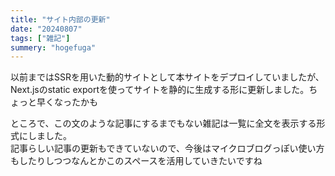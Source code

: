 ```yaml
---
title: "サイト内部の更新"
date: "20240807"
tags: ["雑記"]
summery: "hogefuga"
---
```


以前まではSSRを用いた動的サイトとして本サイトをデプロイしていましたが、  
Next.jsのstatic exportを使ってサイトを静的に生成する形に更新しました。ちょっと早くなったかも

ところで、この文のような記事にするまでもない雑記は一覧に全文を表示する形式にしました。  
記事らしい記事の更新もできていないので、今後はマイクロブログっぽい使い方もしたりしつつなんとかこのスペースを活用していきたいですね
